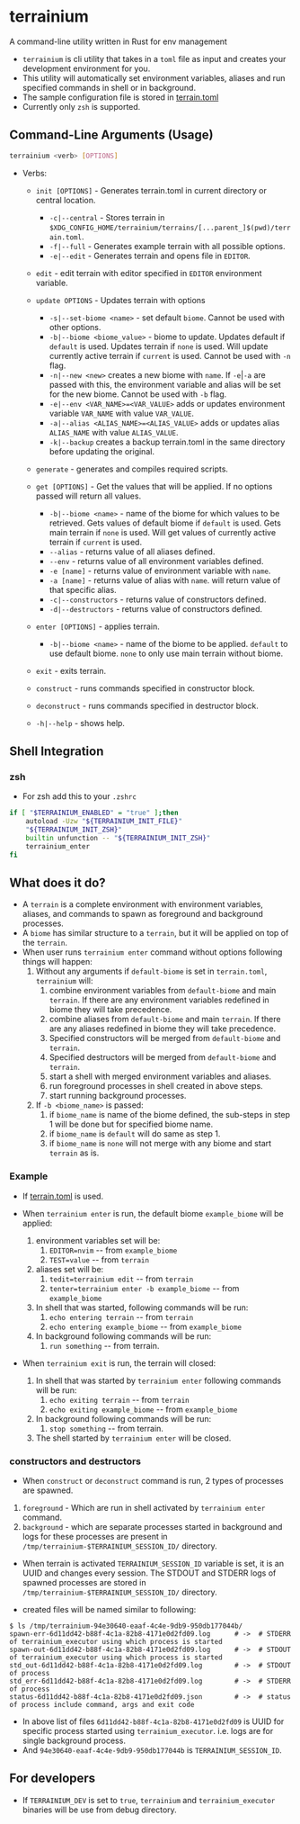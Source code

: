 # terrainium

A command-line utility written in Rust for env management

- `terrainium` is cli utility that takes in a `toml` file as input and creates your
  development environment for you.
- This utility will automatically set environment variables, aliases and run specified
  commands in shell or in background.
- The sample configuration file is stored in [terrain.toml](./example_configs/terrain.full.toml)
- Currently only `zsh` is supported.

## Command-Line Arguments (Usage)

```sh
terrainium <verb> [OPTIONS]
```

- Verbs:

  - `init [OPTIONS]` - Generates terrain.toml in current directory or
    central location.

    - `-c|--central` - Stores terrain in `$XDG_CONFIG_HOME/terrainium/terrains/[...parent_]$(pwd)/terrain.toml`.
    - `-f|--full` - Generates example terrain with all possible options.
    - `-e|--edit` - Generates terrain and opens file in `EDITOR`.

  - `edit` - edit terrain with editor specified in `EDITOR` environment variable.

  - `update OPTIONS` - Updates terrain with options

    - `-s|--set-biome <name>` - set default `biome`. Cannot be used with other options.
    - `-b|--biome <biome_value>` - biome to update. Updates default if `default`
      is used. Updates terrain if `none` is used. Will update currently active terrain
      if `current` is used. Cannot be used with `-n` flag.
    - `-n|--new <new>` creates a new biome with `name`. If `-e`|`-a` are passed with
      this, the environment variable and alias will be set for the new biome.
      Cannot be used with `-b` flag.
    - `-e|--env <VAR_NAME>=<VAR_VALUE>` adds or updates environment variable `VAR_NAME`
      with value `VAR_VALUE`.
    - `-a|--alias <ALIAS_NAME>=<ALIAS_VALUE>` adds or updates alias `ALIAS_NAME`
      with value `ALIAS_VALUE`.
    - `-k|--backup` creates a backup terrain.toml in the same directory before
      updating the original.

  - `generate` - generates and compiles required scripts.

  - `get [OPTIONS]` - Get the values that will be applied. If no options passed
    will return all values.

    - `-b|--biome <name>` - name of the biome for which values to be retrieved.
    Gets values of default biome if `default` is used. Gets main terrain if `none` is used.
    Will get values of currently active terrain if `current` is used.
    - `--alias` - returns value of all aliases defined.
    - `--env` - returns value of all environment variables defined.
    - `-e [name]` - returns value of environment variable with `name`.
    - `-a [name]` - returns value of alias with `name`.
      will return value of that specific alias.
    - `-c|--constructors` - returns value of constructors defined.
    - `-d|--destructors` - returns value of constructors defined.

  - `enter [OPTIONS]` - applies terrain.

    - `-b|--biome <name>` - name of the biome to be applied. `default` to use
      default biome. `none` to only use main terrain without biome.

  - `exit` - exits terrain.

  - `construct` - runs commands specified in constructor block.

  - `deconstruct` - runs commands specified in destructor block.

  - `-h|--help` - shows help.

## Shell Integration

### zsh

- For zsh add this to your `.zshrc`

```sh
if [ "$TERRAINIUM_ENABLED" = "true" ];then
    autoload -Uzw "${TERRAINIUM_INIT_FILE}"
    "${TERRAINIUM_INIT_ZSH}"
    builtin unfunction -- "${TERRAINIUM_INIT_ZSH}"
    terrainium_enter
fi
```

## What does it do?

- A `terrain` is a complete environment with environment variables, aliases, and
  commands to spawn as foreground and background processes.
- A `biome` has similar structure to a `terrain`, but it will be applied on top
  of the `terrain`.
- When user runs `terrainium enter` command without options following things will
  happen:
  1. Without any arguments if `default-biome` is set in `terrain.toml`,
     `terrainium` will:
     1. combine environment variables from `default-biome` and main `terrain`.
        If there are any environment variables redefined in biome they will take
        precedence.
     1. combine aliases from `default-biome` and main `terrain`.
        If there are any aliases redefined in biome they will take precedence.
     1. Specified constructors will be merged from `default-biome` and `terrain`.
     1. Specified destructors will be merged from `default-biome` and `terrain`.
     1. start a shell with merged environment variables and aliases.
     1. run foreground processes in shell created in above steps.
     1. start running background processes.
  1. If `-b <biome_name>` is passed:
     1. if `biome_name` is name of the biome defined, the sub-steps in step 1 will
        be done but for specified biome name.
     1. if `biome_name` is `default` will do same as step 1.
     1. if `biome_name` is `none` will not merge with any biome and start `terrain`
        as is.

### Example

- If [terrain.toml](./example_configs/terrain.full.toml) is used.
- When `terrainium enter` is run, the default biome `example_biome` will be applied:

  1. environment variables set will be:
     1. `EDITOR=nvim` -- from `example_biome`
     1. `TEST=value` -- from `terrain`
  1. aliases set will be:
     1. `tedit=terrainium edit` -- from `terrain`
     1. `tenter=terrainium enter -b example_biome` -- from `example_biome`
  1. In shell that was started, following commands will be run:
     1. `echo entering terrain` -- from `terrain`
     1. `echo entering example_biome` -- from `example_biome`
  1. In background following commands will be run:
     1. `run something` -- from terrain.

- When `terrainium exit` is run, the terrain will closed:
  1. In shell that was started by `terrainium enter` following commands will be run:
     1. `echo exiting terrain` -- from `terrain`
     1. `echo exiting example_biome` -- from `example_biome`
  1. In background following commands will be run:
     1. `stop something` -- from terrain.
  1. The shell started by `terrainium enter` will be closed.

### constructors and destructors

- When `construct` or `deconstruct` command is run, 2 types of processes are spawned.

1. `foreground` - Which are run in shell activated by `terrainium enter` command.
2. `background` - which are separate processes started in background and logs for
   these processes are present in `/tmp/terrainium-$TERRAINIUM_SESSION_ID/` directory.

- When terrain is activated `TERRAINIUM_SESSION_ID` variable is set, it is an UUID
  and changes every session. The STDOUT and STDERR logs of spawned processes are
  stored in `/tmp/terrainium-$TERRAINIUM_SESSION_ID/` directory.

- created files will be named similar to following:

```files
$ ls /tmp/terrainium-94e30640-eaaf-4c4e-9db9-950db177044b/
spawn-err-6d11dd42-b88f-4c1a-82b8-4171e0d2fd09.log      # ->  # STDERR of terrainium_executor using which process is started
spawn-out-6d11dd42-b88f-4c1a-82b8-4171e0d2fd09.log      # ->  # STDOUT of terrainium_executor using which process is started
std_out-6d11dd42-b88f-4c1a-82b8-4171e0d2fd09.log        # ->  # STDOUT of process
std_err-6d11dd42-b88f-4c1a-82b8-4171e0d2fd09.log        # ->  # STDERR of process
status-6d11dd42-b88f-4c1a-82b8-4171e0d2fd09.json        # ->  # status of process include command, args and exit code
```

- In above list of files `6d11dd42-b88f-4c1a-82b8-4171e0d2fd09`
  is UUID for specific process started using `terrainium_executor`. i.e.
  logs are for single background process.
- And `94e30640-eaaf-4c4e-9db9-950db177044b` is `TERRAINIUM_SESSION_ID`.

## For developers

- If `TERRAINIUM_DEV` is set to `true`, `terrainium` and `terrainium_executor`
  binaries will be use from debug directory.
